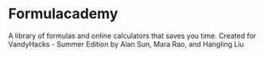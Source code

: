 # Formulacademy
A library of formulas and online calculators that saves you time.
Created for VandyHacks - Summer Edition by Alan Sun, Mara Rao, and Hangling Liu
